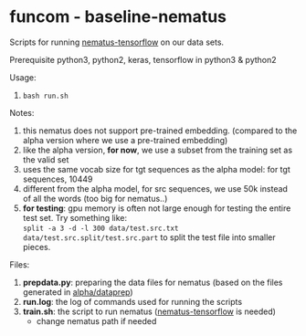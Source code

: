 # funcom - baseline-nematus

Scripts for running [nematus-tensorflow](https://github.com/EdinburghNLP/nematus/tree/tensorflow) on our data sets.

Prerequisite
python3, python2, keras, tensorflow in python3 & python2

Usage:
1) ```bash run.sh```

Notes:
1) this nematus does not support pre-trained embedding. (compared to the alpha version where we use a pre-trained embedding)
2) like the alpha version, **for now**, we use a subset from the training set as the valid set
3) uses the same vocab size for tgt sequences as the alpha model: for tgt sequences, 10449
4) different from the alpha model, for src sequences, we use 50k instead of all the words (too big for nematus..)
5) **for testing**: gpu memory is often not large enough for testing the entire test set. Try something like:\
```split -a 3 -d -l 300 data/test.src.txt data/test.src.split/test.src.part``` to split the test file into smaller pieces.

Files:
1) **prepdata.py**: preparing the data files for nematus (based on the files generated in [alpha/dataprep](https://github.com/mcmillco/funcom/tree/master/alpha/dataprep))
2) **run.log**: the log of commands used for running the scripts
3) **train.sh**: the script to run nematus ([nematus-tensorflow](https://github.com/EdinburghNLP/nematus/tree/tensorflow) is needed)
    * change nematus path if needed